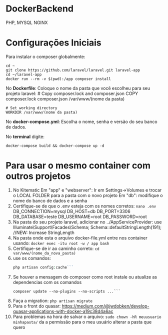 # DockerBackend
PHP, MYSQL NGINX

# Configurações Iniciais
Para instalar o composer globalmente:
```
cd ~
git clone https://github.com/laravel/laravel.git laravel-app
cd ~/laravel-app
docker run --rm -v $(pwd):/app composer install
```
No **Dockerfile**:
Coloque o nome da pasta que você escolheu para seu projeto laravel:
    # Copy composer.lock and composer.json
    COPY composer.lock composer.json /var/www/(nome da pasta)

    # Set working directory
    WORKDIR /var/www/(nome da pasta)
    
No **docker-compose.yml**:
Escolha o nome, senha e versão do seu banco de dados.

No **terminal** digite: 
```
docker-compose build && docker-compose up -d
```
# Para usar o mesmo container com outros projetos
1. No Kitematic
    Em "app" e "webserver": Ir em Settings->Volumes e trocar o LOCAL FOLDER para a pasta com o novo projeto
    Em "db": modifique o nome do banco de dados e a senha
1. Certifique-se de que o .env esteja com os nomes corretos:
    ```nano .env```
    DB_CONNECTION=mysql
    DB_HOST=db
    DB_PORT=3306
    DB_DATABASE=teste
    DB_USERNAME=root
    DB_PASSWORD=root
1. Na pasta do seu projeto laravel, adicionar no ../AppServiceProvider:
use Illuminate\Support\Facades\Schema;
Schema::defaultStringLength(191); //NEW: Increase StringLength
1. Na pasta onde esta o arquivo docker-file.yml entre nos container usando:
    ```docker exec -itu root -w / app bash```
1. Certifique-se de ir ao caminho correto:
    ```cd var/www/(nome_da_nova_pasta)```
1. use os comandos:
    ```php artisan cache:clear
    php artisan config:cache```
1.  Se houver a mensagem do composer como root instale ou atualize as dependencias com os comandos
    ```composer install --no-plugins --no-scripts ...
    composer update --no-plugins --no-scripts ...```
1. Faça a migration:
    ```php artisan migrate```
1. Para o front do quasar:
  https://medium.com/@jwdobken/develop-quasar-applications-with-docker-a19c38d4a6ac
1. Para problemas na hora de salvar o arquivo:
  ```sudo chown -hR meuusuario minhapasta/``` da a permissão para o meu usuário alterar a pasta que quero
